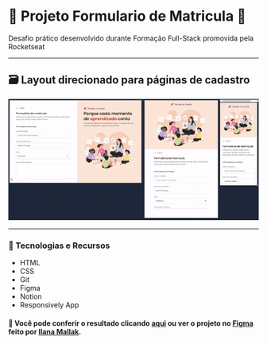 # 📝 Projeto Formulario de Matricula 📝
Desafio prático desenvolvido durante Formação Full-Stack promovida pela Rocketseat
___
## 🗃️ Layout direcionado para páginas de cadastro
  
![Preview do projeto Formulário de Matrícula](.gitconfig/formulario-de-matricula-preview.gif)
  
___
### 🤖 Tecnologias e Recursos  
  
* HTML
* CSS
* Git
* Figma
* Notion  
* Responsively App
  
#### 🔎 Você pode conferir o resultado clicando [aqui](https://arturtinoco.github.io/formulario-de-matricula/) ou ver o projeto no [Figma](https://www.figma.com/community/file/1365016793556649696) feito por [Ilana Mallak](https://www.linkedin.com/in/ilanamallak/).  